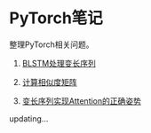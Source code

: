 # PyTorch笔记

整理PyTorch相关问题。

1. [BLSTM处理变长序列](https://github.com/liu-nlper/pytorch-notes/blob/master/BLSTM处理变长序列/BLSTM处理变长序列.ipynb)

2. [计算相似度矩阵](https://github.com/liu-nlper/pytorch-notes/blob/master/SimilarityMatrix/SimilarityMatrix.ipynb)

3. [变长序列实现Attention的正确姿势](https://github.com/liu-nlper/pytorch-notes/blob/master/变长序列实现Attention的正确姿势/变长序列实现Attention的正确姿势.ipynb)

updating...

